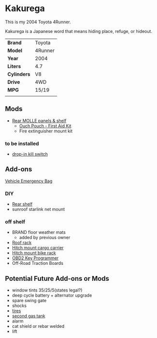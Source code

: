 # Kakurega

This is my 2004 Toyota 4Runner.

Kakurega is a Japanese word that means hiding place, refuge, or hideout.

|||
|-|-|
|**Brand**|Toyota|
|**Model**|4Runner|
|**Year**|2004|
|**Liters**|4.7|
|**Cylinders**|V8|
|**Drive**|4WD|
|**MPG**|15/19|
|||

## Mods

- [Rear MOLLE panels & shelf](molle_panels.md)
  - [Ouch Pouch - First Aid Kit](ouch_pouch.md)
  - Fire extinguisher mount kit

### to be installed

- [drop-in kill switch](https://41twentytwo.com/product/vehicle-kill-switch/?srsltid=AfmBOorZS5GheO_y4A-6SjH9RFNpujMs9L74ZfeDvTJ2v-zqq-iQINJf)

## Add-ons

[Vehicle Emergency Bag](vehicle_emergency_bag.md)

### DIY

- [Rear shelf](shelf.md)
- sunroof starlink net mount

### off shelf

- BRAND floor weather mats
  - added by previous owner
- [Roof rack](roof_rack.md)
- [Hitch mount cargo carrier](hitch_cargo_rack.md)
- [Hitch mount bike rack](hitch_bike_rack.md)
- [OBD2 Key Programmer](obd2_key_copy.md)
- Off-Road Traction Boards

## Potential Future Add-ons or Mods

- window tints 35/25/5(states legal?)
- deep cycle battery + alternator upgrade
- spare swing gate
- shocks
- [tires](https://www.bfgoodrichtires.com/auto/tires/all-terrain-t-a-ko3)
- [second gas tank](https://exitoffroad.com/product/lexus-gx470-4th-gen-4runner-long-range-auxiliary-fuel-tank-24gal/?_gl=1*z8bdkw*_up*MQ..&gclid=EAIaIQobChMIuJzW17rDiQMVdklHAR01uS5AEAQYBSABEgLz-fD_BwE&gbraid=0AAAAABILP0fGKN0VDYUNqOBil6LWmF4uj)
- alarm
- cat shield or rebar welded
- lift
